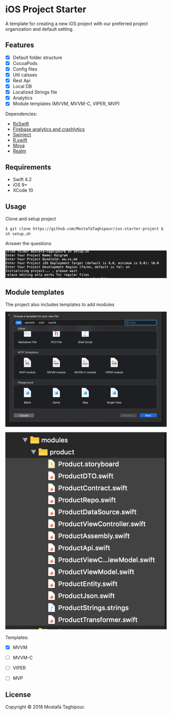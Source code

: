 # iOS Project Starter

A template for creating a new iOS project with our preferred project organization and default setting.

## Features

- [x] Default folder structure
- [x] CocoaPods
- [x] Config files
- [x] Util calsses
- [x] Rest Api
- [x] Local DB
- [x] Localized Strings file
- [x] Analytics
- [x] Module templates (MVVM, MVVM-C, VIPER, MVP)

Dependencies:

- [RxSwift](https://github.com/ReactiveX/RxSwift)
- [Firebase analytics and crashlytics](https://firebase.google.com/)
- [Swinject](https://github.com/Swinject/Swinject)
- [R.swift](https://github.com/mac-cain13/R.swift)
- [Moya](https://github.com/Moya/Moya)
- [Realm](https://realm.io/docs/swift/latest)


## Requirements

- Swift 4.2
- iOS 9+
- XCode 10


## Usage

Clone and setup project

```
$ git clone https://github.com/MostafaTaghipour/ios-starter-project & sh setup.sh
```

Answer the questions

![questions](/screenshots/1.png)


## Module templates

The project also includes templates to add modules 

![templates](/screenshots/2.png)

![module](/screenshots/3.png)

Templates:
- [x] MVVM
- [ ] MVVM-C
- [ ] VIPER
- [ ] MVP


## License

Copyright © 2018 Mostafa Taghipour. 

[LICENSE]: LICENSE

